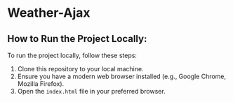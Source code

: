 # Weather-Ajax
## How to Run the Project Locally:
To run the project locally, follow these steps:
1. Clone this repository to your local machine.
2. Ensure you have a modern web browser installed (e.g., Google Chrome, Mozilla Firefox).
3. Open the `index.html` file in your preferred browser.


